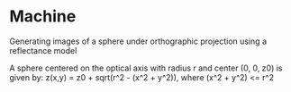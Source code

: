 # Machine 
Generating images of a sphere under orthographic projection using a reflectance model

A sphere centered on the optical axis with radius r and center (0, 0, z0) is given by:
z(x,y) = z0 + sqrt(r^2 - (x^2 + y^2)), where (x^2 + y^2) <= r^2

